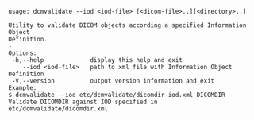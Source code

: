     usage: dcmvalidate --iod <iod-file> [<dicom-file>..][<directory>..]
    
    Utility to validate DICOM objects according a specified Information Object
    Definition.
    -
    Options:
     -h,--help             display this help and exit
        --iod <iod-file>   path to xml file with Information Object Definition
     -V,--version          output version information and exit
    Example:
    $ dcmvalidate --iod etc/dcmvalidate/dicomdir-iod.xml DICOMDIR
    Validate DICOMDIR against IOD specified in etc/dcmvalidate/dicomdir.xml
